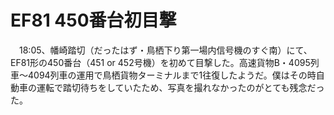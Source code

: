 # EF81 450番台初目撃

<div class="section">　18:05、幡崎踏切（だったはず・鳥栖下り第一場内信号機のすぐ南）にて、EF81形の450番台（451 or 452号機）を初めて目撃した。高速貨物B・4095列車〜4094列車の運用で鳥栖貨物ターミナルまで1往復したようだ。僕はその時自動車の運転で踏切待ちをしていたため、写真を撮れなかったのがとても残念だった。</div>